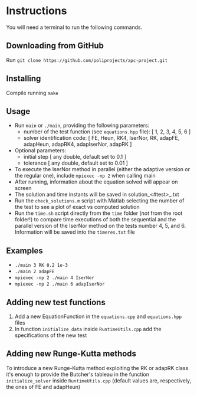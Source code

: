 # Instructions
You will need a terminal to run the following commands.

## Downloading from GitHub
Run ```git clone https://github.com/poliprojects/apc-project.git```

## Installing
Compile running ```make```

## Usage
* Run ```main``` or ```./main```, providing the following parameters:
	* number of the test function (see ```equations.hpp``` file):
	    [ 1, 2, 3, 4, 5, 6 ]
	* solver identification code:
	    [ FE, Heun, RK4, IserNor, RK,
			adapFE, adapHeun, adapRK4, adapIserNor, adapRK ]
* Optional parameters:
	* initial step [ any double, default set to 0.1 ]
	* tolerance [ any double, default set to 0.01 ]
* To execute the IserNor method in parallel (either the adaptive version or the
    regular one), include ```mpiexec -np 2``` when calling main
* After running, information about the equation solved will appear on screen
* The solution and time instants will be saved in solution_<#test>\_<method>.txt
* Run the ```check_solutions.m``` script with Matlab selecting the number of the
test to see a plot of exact vs computed solution
* Run the ```time.sh``` script directly from the ```time``` folder (*not* from
    the root folder!) to compare time executions of both the sequential and
    the parallel version of the IserNor method on the tests number 4, 5, and 6.
    Information will be saved into the ```timeres.txt``` file

## Examples
* ```./main 3 RK 0.2 1e-3```
* ```./main 2 adapFE```
* ```mpiexec -np 2 ./main 4 IserNor```
* ```mpiexec -np 2 ./main 6 adapIserNor```

## Adding new test functions
1) Add a new EquationFunction in the ```equations.cpp``` and
```equations.hpp``` files
2) In function ```initialize_data``` inside ```RuntimeUtils.cpp``` add the specifications of the new test

## Adding new Runge-Kutta methods
To introduce a new Runge-Kutta method exploiting the RK or adapRK class it's enough to provide the Butcher's tableau in the function ```initialize_solver``` inside ```RuntimeUtils.cpp``` (default values are, respectively, the ones of FE and adapHeun)
